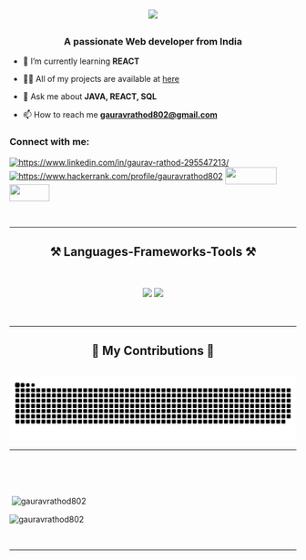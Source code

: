 
<h1 align="center">
    <img src="https://readme-typing-svg.herokuapp.com/?font=Righteous&size=35&center=true&vCenter=true&width=500&height=70&duration=4000&lines=Hi+There!+👋;+I'm+Gaurav+Rathod!;" />
</h1>

<h3 align="center">A passionate Web developer from India</h3>

- 🌱 I’m currently learning **REACT**

- 👨‍💻 All of my projects are available at [here](https://portfolio-gaurav-rathod.netlify.app/)

- 💬 Ask me about **JAVA, REACT, SQL**

- 📫 How to reach me **gauravrathod802@gmail.com**

<h3 align="left">Connect with me:</h3>
<p align="left">
<a href="https://www.linkedin.com/in/gaurav-rathod-9825372a9/" target="blank"><img align="center" src="https://raw.githubusercontent.com/rahuldkjain/github-profile-readme-generator/master/src/images/icons/Social/linked-in-alt.svg" alt="https://www.linkedin.com/in/gaurav-rathod-295547213/" height="30" width="40" /></a>
<a href="https://www.hackerrank.com/https://www.hackerrank.com/profile/gauravrathod802" target="blank"><img align="center" src="https://raw.githubusercontent.com/rahuldkjain/github-profile-readme-generator/master/src/images/icons/Social/hackerrank.svg" alt="https://www.hackerrank.com/profile/gauravrathod802" height="30" width="40" /></a>
<a href="https://portfolio-gaurav-rathod.netlify.app/" target="blank"><img align="center" src="https://img.shields.io/badge/Portfolio-FF5722?style=for-the-badge&logo=todoist&logoColor=white" alt="" height="30" width="90" /></a>
<a href="mailto:gauravrathod.sknsits.comp@gmail.com" target="blank"><img align="center" src="https://img.shields.io/badge/Gmail-333333?style=for-the-badge&logo=gmail&logoColor=red" alt="" height="30" width="70" /></a>
</p>
<br/>
 <hr/>
 
<h2 align="center">⚒️ Languages-Frameworks-Tools ⚒️</h2>
<br/>
<br/>
<div align="center">
    <img src="https://skillicons.dev/icons?i=react,bootstrap,html,css,vscode,github,git,postman" />
    <img src="https://skillicons.dev/icons?i=java,javascript,mysql" /><br>
</div>
<br/>
<br/>
<hr/>
<div align="center">
  <h2>🐍 My Contributions 🐍</h2>
  <br>
      <img alt="snake eating my contributions" src="https://github.com/gauravrathod802/gauravrathod802/blob/output/github-contribution-grid-snake.svg" />
  <hr/>
  <br/><br/><br/>
</div>

<p>&nbsp;<img align="center" src="https://github-readme-stats.vercel.app/api?username=gauravrathod802&show_icons=true&locale=en" alt="gauravrathod802" /></p>

<p><img align="center" src="https://github-readme-streak-stats.herokuapp.com/?user=gauravrathod802&" alt="gauravrathod802" /></p>
<br/>
<hr/>

